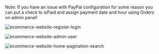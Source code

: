 Note: If you have an issue with PayPal configuration for some reason you can put a check to isPaid and assign payment date and hour using Orders on admin panel!

![ecommerce-website-register-login](https://user-images.githubusercontent.com/94119964/215195231-4335e388-2142-455c-a9d6-c5eb965d1a45.gif)

![ecommerce-website-admin-user](https://user-images.githubusercontent.com/94119964/215335219-8f94a499-1a2d-49e1-bbf5-28f175a1d582.gif)

![ecommerce-website-home-pagination-search](https://user-images.githubusercontent.com/94119964/215579614-db610da5-7f14-4216-81b5-b6e09babb08d.gif)
